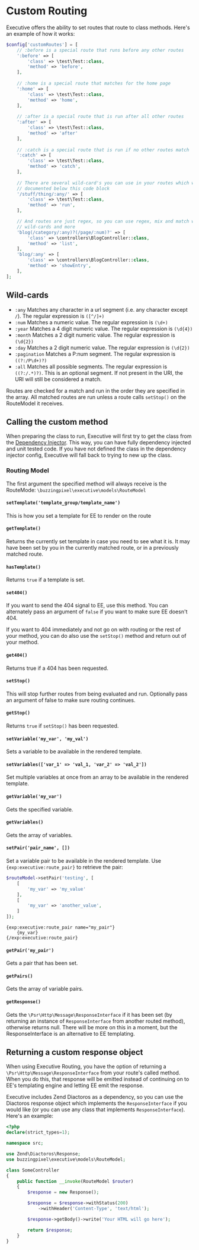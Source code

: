 # Custom Routing

Executive offers the ability to set routes that route to class methods. Here's an example of how it works:

```php
$config['customRoutes'] = [
    // :before is a special route that runs before any other routes
    ':before' => [
        'class' => \test\Test::class,
        'method' => 'before',
    ],
    
    // :home is a special route that matches for the home page
    ':home' => [
        'class' => \test\Test::class,
        'method' => 'home',
    ],
    
    // :after is a special route that is run after all other routes
    ':after' => [
        'class' => \test\Test::class,
        'method' => 'after'
    ],
    
    // :catch is a special route that is run if no other routes match
    ':catch' => [
        'class' => \test\Test::class,
        'method' => 'catch',
    ],
    
    // There are several wild-card's you can use in your routes which will be
    // documented below this code block
    '/stuff/thing/:any/' => [
        'class' => \test\Test::class,
        'method' => 'run',
    ],

    // And routes are just regex, so you can use regex, mix and match with
    // wild-cards and more
    'blog(/category/:any)?(/page/:num)?' => [
        'class' => \controllers\BlogController::class,
        'method' => 'list',
    ],
    'blog/:any' => [
        'class' => \controllers\BlogController::class,
        'method' => 'showEntry',
    ],
];
```

## Wild-cards

- `:any` Matches any character in a url segment (i.e. any character except `/`). The regular expression is `([^/]+)`
- `:num` Matches a numeric value. The regular expression is `(\d+)`
- `:year` Matches a 4 digit numeric value. The regular expression is `(\d{4})`
- `:month` Matches a 2 digit numeric value. The regular expression is `(\d{2})`
- `:day` Matches a 2 digit numeric value. The regular expression is `(\d{2})`
- `:pagination` Matches a P:num segment. The regular expression is `((?:/P\d+)?)`
- `:all` Matches all possible segments. The regular expression is `((?:/.*)?)`. This is an optional segment. If not present in the URI, the URI will still be considered a match.

Routes are checked for a match and run in the order they are specified in the array. All matched routes are run unless a route calls `setStop()` on the RouteModel it receives.

## Calling the custom method

When preparing the class to run, Executive will first try to get the class from the [Dependency Injector](dependency-injection.md). This way, you can have fully dependency injected and unit tested code. If you have not defined the class in the dependency injector config, Executive will fall back to trying to new up the class.

### Routing Model

The first argument the specified method will always receive is the RouteMode: `\buzzingpixel\executive\models\RouteModel`

#### `setTemplate('template_group/template_name')`

This is how you set a template for EE to render on the route

#### `getTemplate()`

Returns the currently set template in case you need to see what it is. It may have been set by you in the currently matched route, or in a previously matched route.

#### `hasTemplate()`

Returns `true` if a template is set.

#### `set404()`

If you want to send the 404 signal to EE, use this method. You can alternately pass an argument of `false` if you want to make sure EE doesn't 404.

If you want to 404 immediately and not go on with routing or the rest of your method, you can do also use the `setStop()` method and return out of your method.

#### `get404()`

Returns true if a 404 has been requested.

#### `setStop()`

This will stop further routes from being evaluated and run. Optionally pass an argument of false to make sure routing continues.

#### `getStop()`

Returns `true` if `setStop()` has been requested.

#### `setVariable('my_var', 'my_val')`

Sets a variable to be available in the rendered template.

#### `setVariables(['var_1' => 'val_1, 'var_2' => 'val_2'])`

Set multiple variables at once from an array to be available in the rendered template.

#### `getVariable('my_var')`

Gets the specified variable.

#### `getVariables()`

Gets the array of variables.

#### `setPair('pair_name', [])`

Set a variable pair to be available in the rendered template. Use `{exp:executive:route_pair}` to retrieve the pair:

```php
$routeModel->setPair('testing', [
    [
        'my_var' => 'my_value'
    ],
    [
        'my_var' => 'another_value',
    ]
]);
```

```ee
{exp:executive:route_pair name="my_pair"}
    {my_var}
{/exp:executive:route_pair}
```

#### `getPair('my_pair')`

Gets a pair that has been set.

#### `getPairs()`

Gets the array of variable pairs.

#### `getResponse()`

Gets the `\Psr\Http\Message\ResponseInterface` if it has been set (by returning an instance of `ResponseInterface` from another routed method), otherwise returns null. There will be more on this in a moment, but the ResponseInterface is an alternative to EE templating.

## Returning a custom response object

When using Executive Routing, you have the option of returning a `\Psr\Http\Message\ResponseInterface` from your route's called method. When you do this, that response will be emitted instead of continuing on to EE's templating engine and letting EE emit the response.

Executive includes Zend Diactoros as a dependency, so you can use the Diactoros response object which implements the `ResponseInterface` if you would like (or you can use any class that implements `ResponseInterface`). Here's an example:

```php
<?php
declare(strict_types=1);

namespace src;

use Zend\Diactoros\Response;
use buzzingpixel\executive\models\RouteModel;

class SomeController
{
    public function __invoke(RouteModel $router)
    {
        $response = new Response();

        $response = $response->withStatus(200)
            ->withHeader('Content-Type', 'text/html');

        $response->getBody()->write('Your HTML will go here');

        return $response;
    }
}
```
